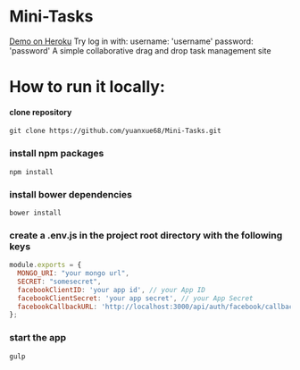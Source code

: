# Mini-Tasks
[Demo on Heroku](https://mighty-lake-63811.herokuapp.com) 
Try log in with:
username: 'username'
password: 'password'
A simple collaborative drag and drop task management site

# How to run it locally:
#### clone repository
```
git clone https://github.com/yuanxue68/Mini-Tasks.git
```

### install npm packages
```
npm install
```

### install bower dependencies
```
bower install
```

### create a .env.js in the project root directory with the following keys
```javascript
module.exports = {
  MONGO_URI: "your mongo url",
  SECRET: "somesecret",
  facebookClientID: 'your app id', // your App ID
  facebookClientSecret: 'your app secret', // your App Secret
  facebookCallbackURL: 'http://localhost:3000/api/auth/facebook/callback' //local example
};
```

### start the app 
```
gulp
```


